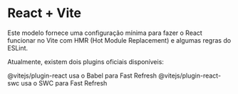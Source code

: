 # React + Vite


Este modelo fornece uma configuração mínima para fazer o React funcionar no Vite com HMR (Hot Module Replacement) e algumas regras do ESLint.

Atualmente, existem dois plugins oficiais disponíveis:

@vitejs/plugin-react usa o Babel para Fast Refresh
@vitejs/plugin-react-swc usa o SWC para Fast Refresh
